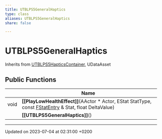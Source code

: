 ```yaml
---
title: UTBLPS5GeneralHaptics
type: class
aliases: UTBLPS5GeneralHaptics
share: false

---
```


# UTBLPS5GeneralHaptics





Inherits from [UTBLPS5HapticsContainer](/docs/SDK/Source/Classes/classUTBLPS5HapticsContainer.md), UDataAsset

## Public Functions

|                | Name           |
| -------------- | -------------- |
| void | **[[PlayLowHealthEffect]]**(AActor * Actor, EStat StatType, const [FStatEntry](/docs/SDK/Source/Classes/structFStatEntry.md) & Stat, float DeltaValue) |
| | **[[UTBLPS5GeneralHaptics]]**() |

-------------------------------

Updated on 2023-07-04 at 02:31:00 +0200